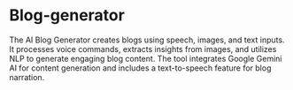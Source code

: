 # Blog-generator
The AI Blog Generator creates blogs using speech, images, and text inputs. It processes voice commands, extracts insights from images, and utilizes NLP to generate engaging blog content. The tool integrates Google Gemini AI for content generation and includes a text-to-speech feature for blog narration.
